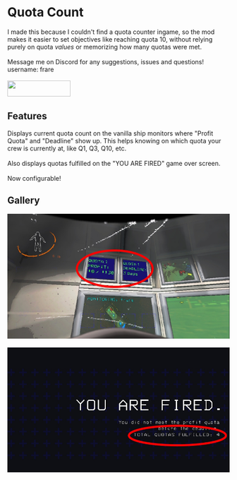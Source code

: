 # Quota Count
I made this because I couldn't find a quota counter ingame, so the mod makes it easier to set objectives like reaching quota 10, without relying purely on quota <i>values</i> or memorizing how many quotas were met.
<br><br>
Message me on Discord for any suggestions, issues and questions! username: frare
<br><br>
[<img src="https://storage.ko-fi.com/cdn/kofi2.png?v=6" width=143 height=36>](https://ko-fi.com/frare)

## Features
Displays current quota count</b> on the vanilla ship monitors where "Profit Quota" and "Deadline" show up.
This helps knowing on which quota your crew is currently at, like Q1, Q3, Q10, etc.
<br><br>
Also displays quotas fulfilled on the "YOU ARE FIRED" game over screen.
<br><br>
Now configurable!

## Gallery
![Profit quota monitor](https://github.com/frare/lcmod-quota-count/blob/main/img/monitors.jpeg?raw=true)
<br>
<br>
![Game over screen](https://github.com/frare/lcmod-quota-count/blob/main/img/gameover.jpeg?raw=true)